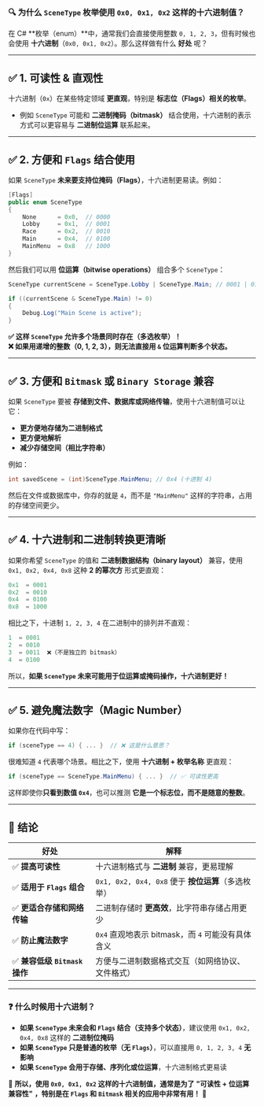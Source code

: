 ### **🔍 为什么 `SceneType` 枚举使用 `0x0, 0x1, 0x2` 这样的十六进制值？**
在 C# **枚举（enum）**中，通常我们会直接使用整数 `0, 1, 2, 3`，但有时候也会使用 **十六进制**（`0x0, 0x1, 0x2`）。那么这样做有什么 **好处** 呢？  

---

## **✅ 1. 可读性 & 直观性**
十六进制（`0x`）在某些特定领域 **更直观**，特别是 **标志位（Flags）相关的枚举**。  
- 例如 `SceneType` 可能和 **二进制掩码（bitmask）** 结合使用，十六进制的表示方式可以更容易与 **二进制位运算** 联系起来。

---

## **✅ 2. 方便和 `Flags` 结合使用**
如果 `SceneType` **未来要支持位掩码（Flags）**，十六进制更易读。例如：
```csharp
[Flags]
public enum SceneType
{
    None      = 0x0,  // 0000
    Lobby     = 0x1,  // 0001
    Race      = 0x2,  // 0010
    Main      = 0x4,  // 0100
    MainMenu  = 0x8   // 1000
}
```
然后我们可以用 **位运算（bitwise operations）** 组合多个 `SceneType`：
```csharp
SceneType currentScene = SceneType.Lobby | SceneType.Main; // 0001 | 0100 = 0101

if ((currentScene & SceneType.Main) != 0)
{
    Debug.Log("Main Scene is active");
}
```
**✅ 这样 `SceneType` 允许多个场景同时存在（多选枚举）！**  
**❌ 如果用递增的整数（0, 1, 2, 3），则无法直接用 `&` 位运算判断多个状态。**

---

## **✅ 3. 方便和 `Bitmask` 或 `Binary Storage` 兼容**
如果 `SceneType` 要被 **存储到文件、数据库或网络传输**，使用十六进制值可以让它：
- **更方便地存储为二进制格式**
- **更方便地解析**
- **减少存储空间（相比字符串）**

例如：
```csharp
int savedScene = (int)SceneType.MainMenu; // 0x4 (十进制 4)
```
然后在文件或数据库中，你存的就是 `4`，而不是 `"MainMenu"` 这样的字符串，占用的存储空间更少。

---

## **✅ 4. 十六进制和二进制转换更清晰**
如果你希望 `SceneType` 的值和 **二进制数据结构（binary layout）** 兼容，使用 `0x1, 0x2, 0x4, 0x8` 这种 **2 的幂次方** 形式更直观：
```csharp
0x1  = 0001
0x2  = 0010
0x4  = 0100
0x8  = 1000
```
相比之下，十进制 `1, 2, 3, 4` 在二进制中的排列并不直观：
```csharp
1  = 0001
2  = 0010
3  = 0011  ❌（不是独立的 bitmask）
4  = 0100
```
所以，**如果 `SceneType` 未来可能用于位运算或掩码操作，十六进制更好！**

---

## **✅ 5. 避免魔法数字（Magic Number）**
如果你在代码中写：
```csharp
if (sceneType == 4) { ... }  // ❌ 这是什么意思？
```
很难知道 `4` 代表哪个场景。相比之下，使用 **十六进制 + 枚举名称** 更直观：
```csharp
if (sceneType == SceneType.MainMenu) { ... }  // ✅ 可读性更高
```
这样即使你**只看到数值 `0x4`**，也可以推测 **它是一个标志位，而不是随意的整数**。

---

## **🚀 结论**
| **好处** | **解释** |
|----------|---------|
| ✅ **提高可读性** | 十六进制格式与 **二进制** 兼容，更易理解 |
| ✅ **适用于 `Flags` 组合** | `0x1, 0x2, 0x4, 0x8` 便于 **按位运算**（多选枚举） |
| ✅ **更适合存储和网络传输** | 二进制存储时 **更高效**，比字符串存储占用更少 |
| ✅ **防止魔法数字** | `0x4` 直观地表示 bitmask，而 `4` 可能没有具体含义 |
| ✅ **兼容低级 `Bitmask` 操作** | 方便与二进制数据格式交互（如网络协议、文件格式） |

---
### **❓ 什么时候用十六进制？**
- **如果 `SceneType` 未来会和 `Flags` 结合（支持多个状态）**，建议使用 `0x1, 0x2, 0x4, 0x8` 这样的 **二进制位掩码**
- **如果 `SceneType` 只是普通的枚举（无 `Flags`）**，可以直接用 `0, 1, 2, 3, 4` **无影响**
- **如果 `SceneType` 会用于存储、序列化或位运算**，十六进制格式更易读

🚀 **所以，使用 `0x0, 0x1, 0x2` 这样的十六进制值，通常是为了** **"可读性 + 位运算兼容性"** **，特别是在 `Flags` 和 `Bitmask` 相关的应用中非常有用！** 🎯